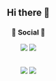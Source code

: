 
<!--
**jiixon/jiixon** is a ✨ _special_ ✨ repository because its `README.md` (this file) appears on your GitHub profile.

Here are some ideas to get you started:

- 🔭 I’m currently working on ...
- 🌱 I’m currently learning ...
- 👯 I’m looking to collaborate on ...
- 🤔 I’m looking for help with ...
- 💬 Ask me about ...
- 📫 How to reach me: ...
- 😄 Pronouns: ...
- ⚡ Fun fact: ...
-->

<!--<div align="center">
  <img align="center" src="https://capsule-render.vercel.app/api?type=waving&color=gradient&customColorList=0,2,2,5,3&reversal=true&height=200&text=jiixon%20github&fontAlign=50&animation=twinkling0&desc=Desc&descAlign=20" />
</div>-->
<div align="center"><h2>Hi there 👋</h2></div>



<h3 align="center"><b>💌 Social 💌</b></h3>
<div align="center">
	<a href="mailto:jr0107380@gmail.com"><img src="https://img.shields.io/badge/Gmail-D14836?style=flat-square&logo=gmail&logoColor=white&link=mailto:jr0107380@gmail.com"/></a>
	<a href="https://www.instagram.com/jiix_on" target="_blank">
		<img src="https://img.shields.io/badge/instagram-E4405F?style=flat-square&logo=Instagram&logoColor=white"/></a>
</div><br>
<!--
<h3 align="center"><b>⛏️Tech Stack⛏️</b></h3>
<div align="center">
	<img src="https://img.shields.io/badge/Spring Boot-6DB33F?style=for-the-badge&logo=appveyor&logo=Spirng Boot&logoColor=white"/>
</div><br>-->



<div align=center>
	<br>
<img src="https://github-readme-stats-eta-lemon.vercel.app/api?username=jiixon&show_icons=true&theme=radical">
<img src="https://github-readme-stats-eta-lemon.vercel.app/api/top-langs/?username=jiixon&layout=compact&theme=radical">


<!--![Jiixon's GitHub Contributor stats](https://github-contributor-stats.vercel.app/api?username=jiixon)-->
</div>
